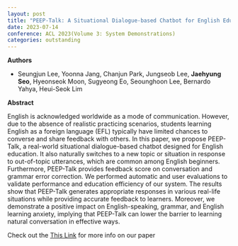 ```yaml
---
layout: post
title: "PEEP-Talk: A Situational Dialogue-based Chatbot for English Education (ACL 2023)"
date: 2023-07-14
conference: ACL 2023(Volume 3: System Demonstrations)
categories: outstanding
---
```


**Authors**
- Seungjun Lee, Yoonna Jang, Chanjun Park, Jungseob Lee, **Jaehyung Seo**, Hyeonseok Moon, Sugyeong Eo, Seounghoon Lee, Bernardo Yahya, Heui-Seok Lim

**Abstract**

English is acknowledged worldwide as a mode of communication. However, due to the absence of realistic practicing scenarios, students learning English as a foreign language (EFL) typically have limited chances to converse and share feedback with others. In this paper, we propose PEEP-Talk, a real-world situational dialogue-based chatbot designed for English education. It also naturally switches to a new topic or situation in response to out-of-topic utterances, which are common among English beginners. Furthermore, PEEP-Talk provides feedback score on conversation and grammar error correction. We performed automatic and user evaluations to validate performance and education efficiency of our system. The results show that PEEP-Talk generates appropriate responses in various real-life situations while providing accurate feedback to learners. Moreover, we demonstrate a positive impact on English-speaking, grammar, and English learning anxiety, implying that PEEP-Talk can lower the barrier to learning natural conversation in effective ways.

Check out the [This Link][DOI] for more info on our paper

[DOI]: https://aclanthology.org/2023.acl-demo.18.pdf


